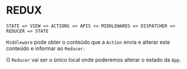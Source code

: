 # REDUX

```
STATE => VIEW => ACTIONS => APIS <= MIDDLEWARES => DISPATCHER => REDUCER => STATE
```

`Middleware` pode obter o conteúdo que a `Action` envia e alterar este conteúdo e informar ao `Reducer`.

O `Reducer` vai ser o único local onde poderemos alterar o estado da `App`.
